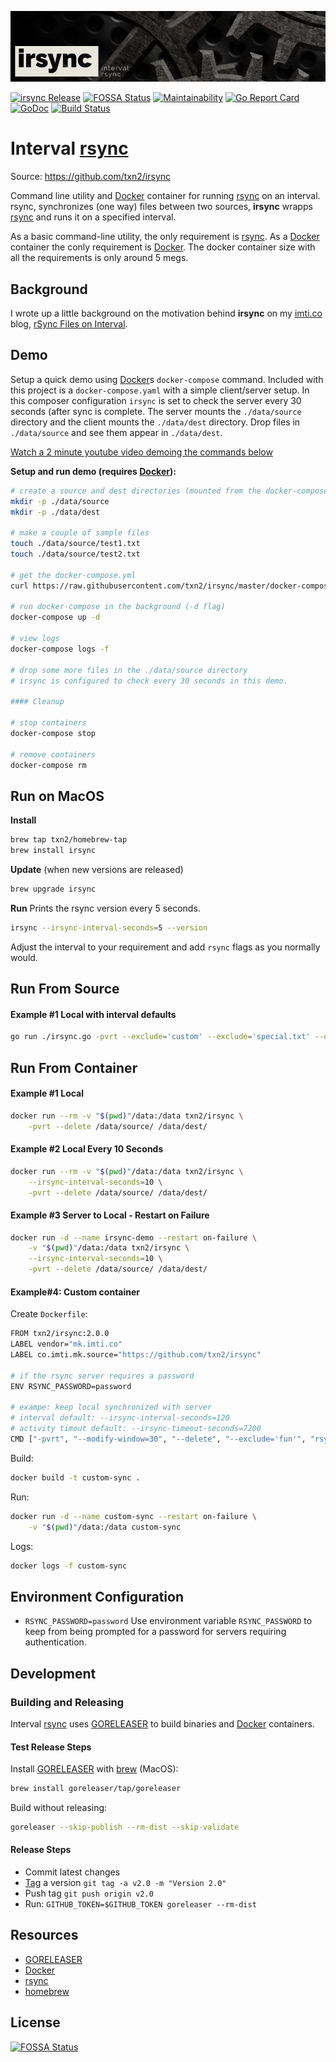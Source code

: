 [![irsync: interval rsync](irsync-mast.jpg)](https://github.com/txn2/irsync)

[![irsync Release](https://img.shields.io/github/release/txn2/irsync.svg)](https://github.com/txn2/irsync/releases)
[![FOSSA Status](https://app.fossa.io/api/projects/git%2Bgithub.com%2Ftxn2%2Firsync.svg?type=shield)](https://app.fossa.io/projects/git%2Bgithub.com%2Ftxn2%2Firsync?ref=badge_shield)
[![Maintainability](https://api.codeclimate.com/v1/badges/17e7ef41f16a004d020f/maintainability)](https://codeclimate.com/github/txn2/irsync/maintainability)
[![Go Report Card](https://goreportcard.com/badge/github.com/txn2/irsync)](https://goreportcard.com/report/github.com/txn2/irsync)
[![GoDoc](https://godoc.org/github.com/txn2/irsync/irsync?status.svg)](https://godoc.org/github.com/txn2/irsync/irsync)
[![Build Status](https://travis-ci.org/txn2/irsync.svg?branch=master)](https://travis-ci.org/txn2/irsync)

# Interval [rsync]

Source: https://github.com/txn2/irsync

Command line utility and [Docker] container for running [rsync] on an interval. rsync, synchronizes (one way) files between two sources, **irsync** wrapps [rsync] and runs it on a specified interval.

As a basic command-line utility, the only requirement is [rsync]. As a [Docker] container the conly requirement is [Docker]. The docker container size with all the requirements is only around 5 megs.

## Background

I wrote up a little background on the motivation behind **irsync** on my [imti.co] blog, [rSync Files on Interval](https://imti.co/raspberry-pi-rsync-interval/).


## Demo

Setup a quick demo using [Docker]s `docker-compose` command. Included with this project is a `docker-compose.yaml` with a simple client/server setup. In this composer configuration `irsync` is set to check the server every 30 seconds (after sync is complete. The server mounts the `./data/source` directory and the client mounts the `./data/dest` directory. Drop files in `./data/source` and see them appear in `./data/dest`.

[Watch a 2 minute youtube video demoing the commands below](https://www.youtube.com/watch?v=gT_P2a-xpPw)

**Setup and run demo (requires [Docker]):**

```bash
# create a source and dest directories (mounted from the docker-compose)
mkdir -p ./data/source
mkdir -p ./data/dest

# make a couple of sample files
touch ./data/source/test1.txt
touch ./data/source/test2.txt

# get the docker-compose.yml
curl https://raw.githubusercontent.com/txn2/irsync/master/docker-compose.yml >docker-compose.yml

# run docker-compose in the background (-d flag)
docker-compose up -d

# view logs
docker-compose logs -f

# drop some more files in the ./data/source directory
# irsync is configured to check every 30 seconds in this demo.

#### Cleanup

# stop containers
docker-compose stop

# remove containers
docker-compose rm

```

## Run on MacOS

**Install**
```bash
brew tap txn2/homebrew-tap
brew install irsync
```

**Update** (when new versions are released)
```bash
brew upgrade irsync
```

**Run**
Prints the rsync version every 5 seconds.
```bash
irsync --irsync-interval-seconds=5 --version 
```

Adjust the interval to your requirement and add `rsync` flags as you normally would.

## Run From Source

#### Example #1 Local with interval defaults

```bash
go run ./irsync.go -pvrt --exclude='custom' --exclude='special.txt' --delete ./data/source/ ./data/dest/
```

## Run From Container

#### Example #1 Local

```bash
docker run --rm -v "$(pwd)"/data:/data txn2/irsync \
    -pvrt --delete /data/source/ /data/dest/
```

#### Example #2 Local Every 10 Seconds

```bash
docker run --rm -v "$(pwd)"/data:/data txn2/irsync \
    --irsync-interval-seconds=10 \
    -pvrt --delete /data/source/ /data/dest/
```

#### Example #3 Server to Local - Restart on Failure

```bash
docker run -d --name irsync-demo --restart on-failure \
    -v "$(pwd)"/data:/data txn2/irsync \
    --irsync-interval-seconds=10 \
    -pvrt --delete /data/source/ /data/dest/
```

#### Example#4: Custom container

Create `Dockerfile`:
```bash
FROM txn2/irsync:2.0.0
LABEL vendor="mk.imti.co"
LABEL co.imti.mk.source="https://github.com/txn2/irsync"

# if the rsync server requires a password
ENV RSYNC_PASSWORD=password

# exampe: keep local synchronized with server
# interval default: --irsync-interval-seconds=120
# activity timout default: --irsync-timeout-seconds=7200
CMD ["-pvrt", "--modify-window=30", "--delete", "--exclude='fun'", "rsync://sync@mk.imti.co:873/data/", "/media"]
```

Build:

```bash
docker build -t custom-sync .
```

Run:

```bash
docker run -d --name custom-sync --restart on-failure \
    -v "$(pwd)"/data:/data custom-sync
```

Logs:

```bash
docker logs -f custom-sync
```

## Environment Configuration

- `RSYNC_PASSWORD=password` Use environment variable `RSYNC_PASSWORD` to keep from being prompted for a password for servers requiring authentication.

## Development

### Building and Releasing

Interval [rsync] uses [GORELEASER] to build binaries and [Docker] containers.

#### Test Release Steps

Install [GORELEASER] with [brew] (MacOS):
```bash
brew install goreleaser/tap/goreleaser
```

Build without releasing:
```bash
goreleaser --skip-publish --rm-dist --skip-validate
```

#### Release Steps

- Commit latest changes
- [Tag] a version `git tag -a v2.0 -m "Version 2.0"`
- Push tag `git push origin v2.0`
- Run: `GITHUB_TOKEN=$GITHUB_TOKEN goreleaser --rm-dist`

## Resources

- [GORELEASER]
- [Docker]
- [rsync]
- [homebrew]

[homebrew]: https://brew.sh/
[brew]: https://brew.sh/
[GORELEASER]: https://goreleaser.com/
[Docker]: https://www.docker.com/
[rsync]: https://en.wikipedia.org/wiki/Rsync
[Tag]: https://git-scm.com/book/en/v2/Git-Basics-Tagging
[imti.co]: https://imti.co


## License
[![FOSSA Status](https://app.fossa.io/api/projects/git%2Bgithub.com%2Ftxn2%2Firsync.svg?type=large)](https://app.fossa.io/projects/git%2Bgithub.com%2Ftxn2%2Firsync?ref=badge_large)
